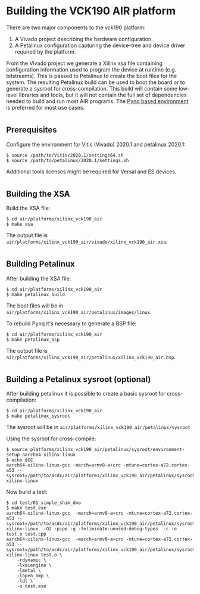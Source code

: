 
# Building the VCK190 AIR platform

There are two major components to the vck190 platform:
1. A Vivado project describing the hardware configuration.
2. A Petalinux configuration capturing the device-tree and device driver
required by the platform.

From the Vivado project we generate a Xilinx xsa file containing configuration
information used to program the device at runtime (e.g. bitstreams). This is
passed to Petalinux to create the boot files for the system. The resulting
Petalinux build can be used to boot the board or to generate a sysroot
for cross-compilation. This build will contain some low-level libraries and
tools, but it will not contain the full set of dependencies needed to build
and run most AIR programs. The
[Pynq based environment](vck190_building_pynq.md) is preferred for most
use cases.

#
## Prerequisites

Configure the environment for Vitis (Vivado) 2020.1 and petalinux 2020.1:

    $ source /path/to/Vitis/2020.1/settings64.sh
    $ source /path/to/petalinux/2020.1/settings.sh

Additional tools licenses might be required for Versal and ES devices.

#
## Building the XSA

Build the XSA file:

    $ cd air/platforms/xilinx_vck190_air
    $ make xsa

The output file is `air/platforms/xilinx_vck190_air/vivado/xilinx_vck190_air.xsa`.

#
## Building Petalinux

After building the XSA file:

    $ cd air/platforms/xilinx_vck190_air
    $ make petalinux_build

The boot files will be in `air/platforms/xilinx_vck190_air/petalinux/images/linux`.

To rebuild Pynq it's necessary to generate a BSP file:

    $ cd air/platforms/xilinx_vck190_air
    $ make petalinux_bsp

The output file is `air/platforms/xilinx_vck190_air/petalinux/xilinx_vck190_air.bsp`.

#
## Building a Petalinux sysroot (optional)

After building petalinux it is possible to create a basic sysroot for
cross-compilation:

    $ cd air/platforms/xilinx_vck190_air
    $ make petalinux_sysroot

The sysroot will be in `air/platforms/xilinx_vck190_air/petalinux/sysroot`

Using the sysroot for cross-compile:

    $ source platforms/xilinx_vck190_air/petalinux/sysroot/environment-setup-aarch64-xilinx-linux
    $ echo $CC
    aarch64-xilinx-linux-gcc -march=armv8-a+crc -mtune=cortex-a72.cortex-a53 --sysroot=/path/to/acdc/air/platforms/xilinx_vck190_air/petalinux/sysroot/sysroots/aarch64-xilinx-linux

Now build a test:

    $ cd test/01_simple_shim_dma
    $ make test.exe
    aarch64-xilinx-linux-gcc  -march=armv8-a+crc -mtune=cortex-a72.cortex-a53 --sysroot=/path/to/acdc/air/platforms/xilinx_vck190_air/petalinux/sysroot/sysroots/aarch64-xilinx-linux  -O2 -pipe -g -feliminate-unused-debug-types  -c -o test.o test.cpp
    aarch64-xilinx-linux-gcc  -march=armv8-a+crc -mtune=cortex-a72.cortex-a53 --sysroot=/path/to/acdc/air/platforms/xilinx_vck190_air/petalinux/sysroot/sysroots/aarch64-xilinx-linux test.o \
        -rdynamic \
        -lxaiengine \
        -lmetal \
        -lopen_amp \
        -ldl \
        -o test.exe
